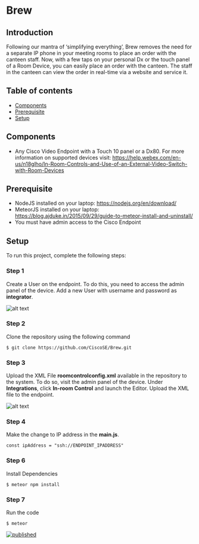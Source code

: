 # Brew

## Introduction
Following our mantra of ‘simplifying everything’, Brew removes the need for a separate IP phone in your meeting rooms to place an order with the canteen staff. Now, with a few taps on your personal Dx or the touch panel of a Room Device, you can easily place an order with the canteen. The staff in the canteen can view the order in real-time via a website and service it.

## Table of contents
* [Components](#components)
* [Prerequisite](#Prerequisite)
* [Setup](#setup)


## Components
* Any Cisco Video Endpoint with a Touch 10 panel or a Dx80. For more information on supported devices visit:   https://help.webex.com/en-us/n18glho/In-Room-Controls-and-Use-of-an-External-Video-Switch-with-Room-Devices


## Prerequisite
* NodeJS installed on your laptop: https://nodejs.org/en/download/
* MeteorJS installed on your laptop: https://blog.ajduke.in/2015/09/29/guide-to-meteor-install-and-uninstall/
* You must have admin access to the Cisco Endpoint


## Setup
To run this project, complete the following steps:

### Step 1
Create a User on the endpoint. To do this, you need to access the admin panel of the device. Add a new User with username and password as **integrator**.

![alt text](https://user-images.githubusercontent.com/12582569/54212591-2e943d80-4509-11e9-8978-28a5e3188387.png)

### Step 2
Clone the repository using the following command
```
$ git clone https://github.com/CiscoSE/Brew.git
```

### Step 3
Upload the XML File **roomcontrolconfig.xml** available in the repository to the system. To do so, visit the admin panel of the device. Under **Integrations**, click **In-room Control** and launch the Editor. Upload the XML file to the endpoint.

![alt text](https://user-images.githubusercontent.com/12582569/54215654-4b7f3f80-450e-11e9-9217-fb998c876d8f.png)

### Step 4
Make the change to IP address in the **main.js**.
```
const ipAddress = "ssh://ENDPOINT_IPADDRESS"
```

### Step 6
Install Dependencies
```
$ meteor npm install
```

### Step 7
Run the code
```
$ meteor
```
[![published](https://static.production.devnetcloud.com/codeexchange/assets/images/devnet-published.svg)](https://developer.cisco.com/codeexchange/github/repo/CiscoSE/Brew)
